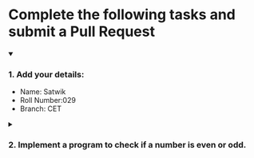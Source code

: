 # Complete the following tasks and submit a Pull Request
<details open>
<summary><h3>1. Add your details: </h3></summary>
<ul>
  <li> Name: Satwik </li>
  <li> Roll Number:029 </li>
  <li> Branch: CET </li>
</ul>
</details>
<details>
<summary><h3> 2. Implement a program to check if a number is even or odd. </h3></summary>
<ul>
  <li> Create a new file in the repository and add your code. </li>
  <li> Use any programming language of your choice. </li>
</ul>
</details>
